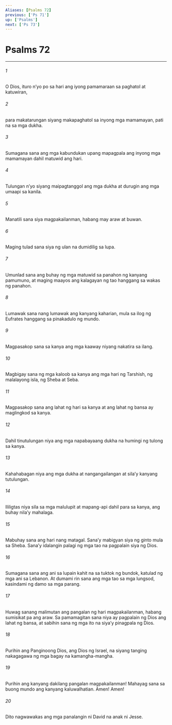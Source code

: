 ```yaml
---
Aliases: [Psalms 72]
previous: ['Ps 71']
up: ['Psalms']
next: ['Ps 73']
---
```

# Psalms 72

***

###### 1
O Dios, ituro nʼyo po sa hari ang iyong pamamaraan sa paghatol at katuwiran, 

###### 2
para makatarungan siyang makapaghatol sa inyong mga mamamayan, pati na sa mga dukha. 

###### 3
Sumagana sana ang mga kabundukan upang mapagpala ang inyong mga mamamayan dahil matuwid ang hari. 

###### 4
Tulungan nʼyo siyang maipagtanggol ang mga dukha at durugin ang mga umaapi sa kanila. 

###### 5
Manatili sana siya magpakailanman, habang may araw at buwan. 

###### 6
Maging tulad sana siya ng ulan na dumidilig sa lupa. 

###### 7
Umunlad sana ang buhay ng mga matuwid sa panahon ng kanyang pamumuno, at maging maayos ang kalagayan ng tao hanggang sa wakas ng panahon. 

###### 8
Lumawak sana nang lumawak ang kanyang kaharian, mula sa ilog ng Eufrates hanggang sa pinakadulo ng mundo. 

###### 9
Magpasakop sana sa kanya ang mga kaaway niyang nakatira sa ilang. 

###### 10
Magbigay sana ng mga kaloob sa kanya ang mga hari ng Tarshish, ng malalayong isla, ng Sheba at Seba. 

###### 11
Magpasakop sana ang lahat ng hari sa kanya at ang lahat ng bansa ay maglingkod sa kanya. 

###### 12
Dahil tinutulungan niya ang mga napabayaang dukha na humingi ng tulong sa kanya. 

###### 13
Kahahabagan niya ang mga dukha at nangangailangan at silaʼy kanyang tutulungan. 

###### 14
Ililigtas niya sila sa mga malulupit at mapang-api dahil para sa kanya, ang buhay nilaʼy mahalaga. 

###### 15
Mabuhay sana ang hari nang matagal. Sanaʼy mabigyan siya ng ginto mula sa Sheba. Sanaʼy idalangin palagi ng mga tao na pagpalain siya ng Dios. 

###### 16
Sumagana sana ang ani sa lupain kahit na sa tuktok ng bundok, katulad ng mga ani sa Lebanon. At dumami rin sana ang mga tao sa mga lungsod, kasindami ng damo sa mga parang. 

###### 17
Huwag sanang malimutan ang pangalan ng hari magpakailanman, habang sumisikat pa ang araw. Sa pamamagitan sana niya ay pagpalain ng Dios ang lahat ng bansa, at sabihin sana ng mga ito na siyaʼy pinagpala ng Dios. 

###### 18
Purihin ang Panginoong Dios, ang Dios ng Israel, na siyang tanging nakagagawa ng mga bagay na kamangha-mangha. 

###### 19
Purihin ang kanyang dakilang pangalan magpakailanman! Mahayag sana sa buong mundo ang kanyang kaluwalhatian. Amen! Amen! 

###### 20
Dito nagwawakas ang mga panalangin ni David na anak ni Jesse.
